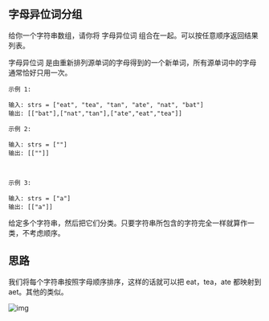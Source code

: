## 字母异位词分组

给你一个字符串数组，请你将 字母异位词 组合在一起。可以按任意顺序返回结果列表。

字母异位词 是由重新排列源单词的字母得到的一个新单词，所有源单词中的字母通常恰好只用一次。

 ```
 示例 1:
 
 输入: strs = ["eat", "tea", "tan", "ate", "nat", "bat"]
 输出: [["bat"],["nat","tan"],["ate","eat","tea"]]
 ```

```
示例 2:

输入: strs = [""]
输出: [[""]]
```

```


示例 3:

输入: strs = ["a"]
输出: [["a"]]
```

给定多个字符串，然后把它们分类。只要字符串所包含的字符完全一样就算作一类，不考虑顺序。

## 思路

我们将每个字符串按照字母顺序排序，这样的话就可以把 eat，tea，ate 都映射到 aet。其他的类似。

![img](http://asset.luxio.cn/leetcode/49_3.jpg)
